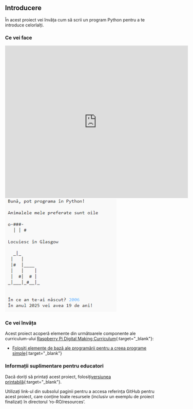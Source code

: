 ## Introducere

În acest proiect vei învăța cum să scrii un program Python pentru a te introduce celorlalți.

### Ce vei face

<div class="trinket">
  <iframe src="https://trinket.io/embed/python/a1f663ae0d?outputOnly=true&start=result" width="600" height="500" frameborder="0" marginwidth="0" marginheight="0" allowfullscreen>
  </iframe>
  <img src="images/me-final.png">
</div>

### Ce vei învăța

Acest proiect acoperă elemente din următoarele componente ale curriculum-ului [Raspberry Pi Digital Making Curriculum](http://rpf.io/curriculum){:target="_blank"}:

+ [Folosiți elemente de bază ale programării pentru a creea programe simple](https://www.raspberrypi.org/curriculum/programming/creator){:target="_blank"}

### Informații suplimentare pentru educatori

Dacă doriți să printați acest proiect, folosiți[versiunea printabilă](https://projects.raspberrypi.org/en/projects/about-me/print){:target="_blank"}.

Utilizați link-ul din subsolul paginii pentru a accesa referința GitHub pentru acest proiect, care conține toate resursele (inclusiv un exemplu de proiect finalizat) în directorul ‘ro-RO/resources’.